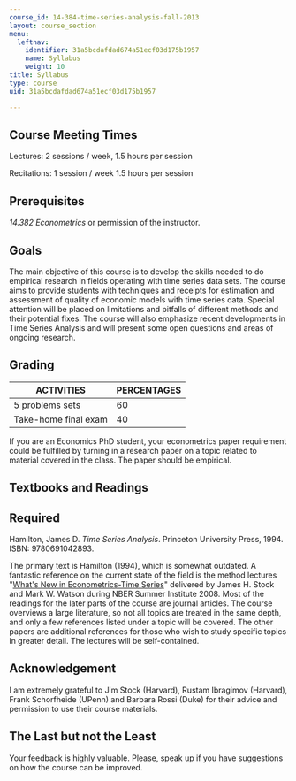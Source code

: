 ```yaml
---
course_id: 14-384-time-series-analysis-fall-2013
layout: course_section
menu:
  leftnav:
    identifier: 31a5bcdafdad674a51ecf03d175b1957
    name: Syllabus
    weight: 10
title: Syllabus
type: course
uid: 31a5bcdafdad674a51ecf03d175b1957

---
```


Course Meeting Times
--------------------

Lectures: 2 sessions / week, 1.5 hours per session

Recitations: 1 session / week 1.5 hours per session

Prerequisites
-------------

_14.382 Econometrics_ or permission of the instructor.

Goals
-----

The main objective of this course is to develop the skills needed to do empirical research in fields operating with time series data sets. The course aims to provide students with techniques and receipts for estimation and assessment of quality of economic models with time series data. Special attention will be placed on limitations and pitfalls of different methods and their potential fixes. The course will also emphasize recent developments in Time Series Analysis and will present some open questions and areas of ongoing research.

Grading
-------

| ACTIVITIES | PERCENTAGES |
| --- | --- |
| 5 problems sets | 60 |
| Take-home final exam | 40 

If you are an Economics PhD student, your econometrics paper requirement could be fulfilled by turning in a research paper on a topic related to material covered in the class. The paper should be empirical.

Textbooks and Readings
----------------------

Required
--------

Hamilton, James D. _Time Series Analysis_. Princeton University Press, 1994. ISBN: 9780691042893.

The primary text is Hamilton (1994), which is somewhat outdated. A fantastic reference on the current state of the field is the method lectures "[What's New in Econometrics-Time Series](http://www.nber.org/minicourse_2008.html)" delivered by James H. Stock and Mark W. Watson during NBER Summer Institute 2008. Most of the readings for the later parts of the course are journal articles. The course overviews a large literature, so not all topics are treated in the same depth, and only a few references listed under a topic will be covered. The other papers are additional references for those who wish to study specific topics in greater detail. The lectures will be self-contained.

Acknowledgement
---------------

I am extremely grateful to Jim Stock (Harvard), Rustam Ibragimov (Harvard), Frank Schorfheide (UPenn) and Barbara Rossi (Duke) for their advice and permission to use their course materials.

The Last but not the Least
--------------------------

Your feedback is highly valuable. Please, speak up if you have suggestions on how the course can be improved.